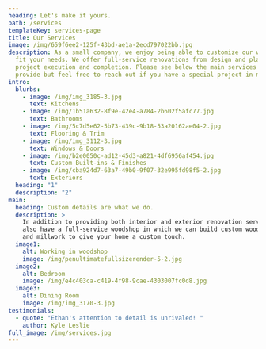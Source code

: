 ```yaml
---
heading: Let's make it yours.
path: /services
templateKey: services-page
title: Our Services
image: /img/659f6ee2-125f-43bd-ae1a-2ecd797022bb.jpg
description: As a small company, we enjoy being able to customize our work to
  fit your needs. We offer full-service renovations from design and planning, to
  project execution and completion. Please see below the main services we
  provide but feel free to reach out if you have a special project in mind!
intro:
  blurbs:
    - image: /img/img_3185-3.jpg
      text: Kitchens
    - image: /img/1b51a632-8f9e-42e4-a784-2b602f5afc77.jpg
      text: Bathrooms
    - image: /img/5c7d5e62-5b73-439c-9b18-53a20162ae04-2.jpg
      text: Flooring & Trim
    - image: /img/img_3112-3.jpg
      text: Windows & Doors
    - image: /img/b2e0050c-ad12-45d3-a821-4df6956af454.jpg
      text: Custom Built-ins & Finishes
    - image: /img/cba924d7-63a7-49b0-9f07-32e995fd98f5-2.jpg
      text: Exteriors
  heading: "1"
  description: "2"
main:
  heading: Custom details are what we do.
  description: >
    In addition to providing both interior and exterior renovation services, we
    also have a full-service woodshop in which we can build custom wood cabinets
    and millwork to give your home a custom touch. 
  image1:
    alt: Working in woodshop
    image: /img/penultimatefullsizerender-5-2.jpg
  image2:
    alt: Bedroom
    image: /img/e4c403ca-c419-4f98-9cae-4303007fc0d8.jpg
  image3:
    alt: Dining Room
    image: /img/img_3170-3.jpg
testimonials:
  - quote: "Ethan's attention to detail is unrivaled! "
    author: Kyle Leslie
full_image: /img/services.jpg
---
```

